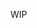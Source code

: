 ---
---

WIP

<!-- 
# FluxControls

::: warning

I am using here the latest 2.6 vue syntax for slots, but if your Vue version is older check [Named-Slots](https://vuejs.org/v2/guide/components-slots.html#Named-Slots) to see how slots are used in previous versions.

:::

## Description

The included component to display controls with the buttons previous, next, play and pause.

## Attributes

### slider

Is the VueFlux instance component from which to read the captions.

If you place this complement as a direct child in the VueFlux component you don't need to pass this attribute.

- **Type:** `VueFlux`
- **Required:** `false`

#### Example of controls inside vue-flux

``` html
<vue-flux
   :options="vfOptions"
   :images="vfImages"
   :transitions="vfTransitions">

   <template v-slot:controls>
      <flux-controls />
   </template>
</vue-flux>
```

``` js
import {
   VueFlux,
   FluxControls
} from 'vue-flux';

export default {
   components: {
      VueFlux,
      FluxControls,
   },

   data: () => ({
      vfOptions: {
         autoplay: true
      },
      vfImages: [ 'URL1', 'URL2', 'URL3' ],
      vfTransitions: [ 'fade', 'slide' ],
   }),
}
```

#### Example of controls outside vue-flux

``` html
<vue-flux
   :options="fluxOptions"
   :images="fluxImages"
   :transitions="fluxTransitions"
   ref="slider">
</vue-flux>

<flux-controls v-if="mounted" :slider="$refs.slider" />
```

``` js
import {
   VueFlux,
   FluxControls,
} from 'vue-flux';

export default {
   components: {
      VueFlux,
      FluxControls,
   },

   data: () => ({
      mounted: false,
      vfOptions: {
         autoplay: true,
      },
      vfImages: [ 'URL1', 'URL2', 'URL3' ],
      vfTransitions: [ 'fade', 'slide' ],
   }),

   mounted() {
      this.mounted = true;
   },
}
```

## Properties

### vf

The `VueFlux` instance component.

- **Type:** `VueFlux`

### display

Will return `true` if the slider is loaded and mouse moved over.

- **Type:** `Boolean`

### captions

The array of captions passed originally to the VueFlux component.

- **Type:** `Array`

## Methods

### getCaption(index)

Gets the caption element corresponding to the index captions array.

If no index defined will return the one of current image.

- index
  - Type: `Number`
  - Required: `false`

### getCaptionText(index)

Gets the caption text corresponding to the index captions array.

If no index defined will return the one of current image.

- index
  - Type: `Number`
  - Required: `false`
 -->